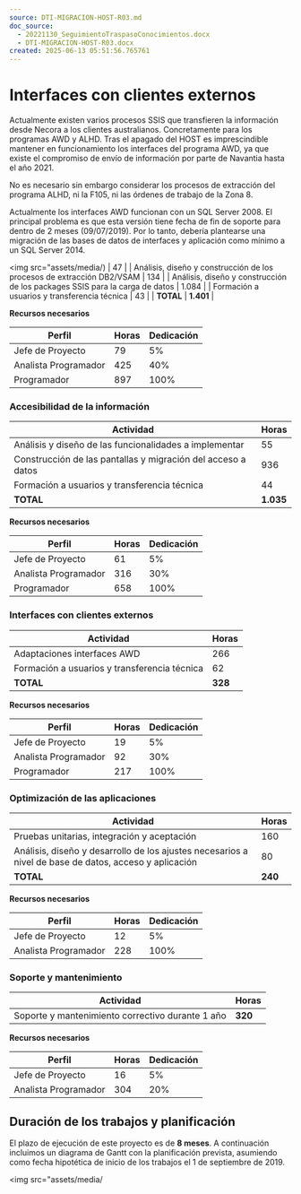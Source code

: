 ```yaml
---
source: DTI-MIGRACION-HOST-R03.md
doc_source:
  - 20221130_SeguimientoTraspasoConocimientos.docx
  - DTI-MIGRACION-HOST-R03.docx
created: 2025-06-13 05:51:56.765761
---
```

# Interfaces con clientes externos

Actualmente existen varios procesos SSIS que transfieren la información
desde Necora a los clientes australianos. Concretamente para los
programas AWD y ALHD. Tras el apagado del HOST es imprescindible
mantener en funcionamiento los interfaces del programa AWD, ya que
existe el compromiso de envío de información por parte de Navantia hasta
el año 2021.

No es necesario sin embargo considerar los procesos de extracción del
programa ALHD, ni la F105, ni las órdenes de trabajo de la Zona 8.

Actualmente los interfaces AWD funcionan con un SQL Server 2008. El
principal problema es que esta versión tiene fecha de fin de soporte
para dentro de 2 meses (09/07/2019). Por lo tanto, debería plantearse
una migración de las bases de datos de interfaces y aplicación como
mínimo a un SQL Server 2014.

<img src="assets/media/) | 47 |
| Análisis, diseño y construcción de los procesos de extracción DB2/VSAM | 134 |
| Análisis, diseño y construcción de los packages SSIS para la carga de datos | 1.084 |
| Formación a usuarios y transferencia técnica | 43 |
| **TOTAL** | **1.401** |

**Recursos necesarios**

| Perfil               | Horas | Dedicación |
|----------------------|-------|------------|
| Jefe de Proyecto     | 79    | 5%         |
| Analista Programador | 425   | 40%        |
| Programador          | 897   | 100%       |

### Accesibilidad de la información

| Actividad                                                    | Horas     |
|--------------------------------------------------------------|-----------|
| Análisis y diseño de las funcionalidades a implementar       | 55        |
| Construcción de las pantallas y migración del acceso a datos | 936       |
| Formación a usuarios y transferencia técnica                 | 44        |
| **TOTAL**                                                    | **1.035** |

**Recursos necesarios**

| Perfil               | Horas | Dedicación |
|----------------------|-------|------------|
| Jefe de Proyecto     | 61    | 5%         |
| Analista Programador | 316   | 30%        |
| Programador          | 658   | 100%       |

### Interfaces con clientes externos

| Actividad                                    | Horas   |
|----------------------------------------------|---------|
| Adaptaciones interfaces AWD                  | 266     |
| Formación a usuarios y transferencia técnica | 62      |
| **TOTAL**                                    | **328** |

**Recursos necesarios**

| Perfil               | Horas | Dedicación |
|----------------------|-------|------------|
| Jefe de Proyecto     | 19    | 5%         |
| Analista Programador | 92    | 30%        |
| Programador          | 217   | 100%       |

### Optimización de las aplicaciones

| Actividad | Horas |
|----|----|
| Pruebas unitarias, integración y aceptación | 160 |
| Análisis, diseño y desarrollo de los ajustes necesarios a nivel de base de datos, acceso y aplicación | 80 |
| **TOTAL** | **240** |

**Recursos necesarios**

| Perfil               | Horas | Dedicación |
|----------------------|-------|------------|
| Jefe de Proyecto     | 12    | 5%         |
| Analista Programador | 228   | 100%       |

### Soporte y mantenimiento

| Actividad                                        | Horas   |
|--------------------------------------------------|---------|
| Soporte y mantenimiento correctivo durante 1 año | **320** |

**Recursos necesarios**

| Perfil               | Horas | Dedicación |
|----------------------|-------|------------|
| Jefe de Proyecto     | 16    | 5%         |
| Analista Programador | 304   | 20%        |

## Duración de los trabajos y planificación

El plazo de ejecución de este proyecto es de **8 meses**. A continuación
incluimos un diagrama de Gantt con la planificación prevista, asumiendo
como fecha hipotética de inicio de los trabajos el 1 de septiembre de
2019.

<img src="assets/media/
